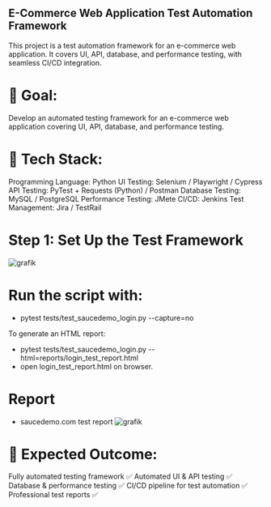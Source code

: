 ## E-Commerce Web Application Test Automation Framework
This project is a test automation framework for an e-commerce web application. It covers UI, API, database, and performance testing, with seamless CI/CD integration.

# 🎯 Goal:
Develop an automated testing framework for an e-commerce web application covering UI, API, database, and performance testing.

# 🔧 Tech Stack:
Programming Language: Python
UI Testing: Selenium / Playwright / Cypress
API Testing: PyTest + Requests (Python) / Postman
Database Testing: MySQL / PostgreSQL
Performance Testing: JMete
CI/CD: Jenkins
Test Management: Jira / TestRail

# Step 1: Set Up the Test Framework


![grafik](https://github.com/user-attachments/assets/d435a8f5-bf69-485f-9d2a-b702ac095ffb)



# Run the script with:

- pytest tests/test_saucedemo_login.py --capture=no

To generate an HTML report:

- pytest tests/test_saucedemo_login.py --html=reports/login_test_report.html
- open login_test_report.html on browser.

# Report
- saucedemo.com test report
![grafik](https://github.com/user-attachments/assets/6427d1f9-30cb-4607-bad2-fce3ce795474)



# 🎯 Expected Outcome:
Fully automated testing framework ✅
Automated UI & API testing ✅
Database & performance testing ✅
CI/CD pipeline for test automation ✅
Professional test reports ✅

